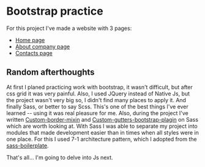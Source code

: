 # Bootstrap practice

For this project I've made a website with 3 pages:

 - [Home page](https://dzakh.dev/projects/bootstrap-practice)
 - [About company page](https://dzakh.dev/projects/bootstrap-practice/about.html)
 - [Contacts page](https://dzakh.dev/projects/bootstrap-practice/contacts.html)

## Random afterthoughts

 At first I planed practicing work with bootstrap, it wasn't difficult, but after css grid it was very painful. Also, I used JQuery instead of Native Js, but the project wasn't very big so, I didn't find many places to apply it. And finally Sass, or better to say Scss. This's one of the best things I've ever learned -- using it was real pleasure for me. Also, during the project I've written [Custom-border-mixin](https://github.com/DZakh/Custom-border-mixin) and [Custom-gutters-bootstrap-plagin](https://github.com/DZakh/Custom-gutters-bootstrap-plagin) on Sass which are worth looking at. With Sass I was able to separate my project into modules that made development easier than in times when all styles were in one place. For this I used 7-1 architecture pattern, which I adopted from the [sass-boilerplate](https://github.com/HugoGiraudel/sass-boilerplate).  
   
That's all... I'm going to delve into Js next.
